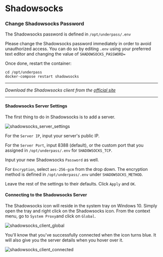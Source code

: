 # Shadowsocks

### Change Shadowsocks Password

The Shadowsocks password is defined in `/opt/underpass/.env`

Please change the Shadowsocks password immediately in order to avoid unauthorized access. You can do so by editing `.env` using your preferred text editor and changing the value of `SHADOWSOCKS_PASSWORD=`

Once done, restart the container:
```
cd /opt/underpass
docker-compose restart shadowsocks
```

***

_Download the Shadowsocks client from the [official site](https://shadowsocks.org/en/download/clients.html)_

***

#### Shadowsocks Server Settings

The first thing to do in Shadowsocks is to add a server.

![shadowsocks_server_settings](https://user-images.githubusercontent.com/9207205/94196774-71e5af80-fee7-11ea-8ebc-aff7898b2b5b.png)

For the `Server IP`, input your server's public IP.

For the `Server Port`, input 8388 (default), or the custom port that you assigned in `/opt/underpass/.env` for `SHADOWSOCKS_TCP`.

Input your new Shadowsocks `Password` as well.

For `Encryption`, select `aes-256-gcm` from the drop down. The encryption method is defined in `/opt/underpass/.env` under `SHADOWSOCKS_METHOD`.

Leave the rest of the settings to their defaults. Click `Apply` and `OK`.

#### Connecting to the Shadowsocks Server

The Shadowsocks icon will reside in the system tray on Windows 10. Simply open the tray and right click on the Shadowsocks icon. From the context menu, go to `System Proxy`and click on `Global`.

![shadowsocks_client_global](https://user-images.githubusercontent.com/9207205/94197690-b6be1600-fee8-11ea-9515-a00336b0038f.png)

You'll know that you've successfully connected when the icon turns blue. It will also give you the server details when you hover over it.

![shadowsocks_client_connected](https://user-images.githubusercontent.com/9207205/94197932-0f8dae80-fee9-11ea-842f-6a1779e54889.png)
